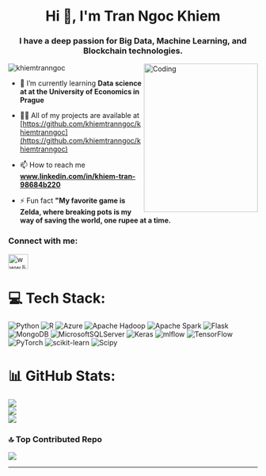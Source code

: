 
<h1 align="center">Hi 👋, I'm Tran Ngoc Khiem</h1>
<h3 align="center">I have a deep passion for Big Data, Machine Learning, and Blockchain technologies.</h3>
<img align="right" alt="Coding" width="230" height = "300" src="https://media.tenor.com/V3GZakZumXIAAAAM/zelda-cucco.gif">

<p align="left"> <img src="https://komarev.com/ghpvc/?username=khiemtranngoc&label=Profile%20views&color=0e75b6&style=flat" alt="khiemtranngoc" /> </p>

- 🌱 I’m currently learning **Data science at at the University of Economics in Prague**

- 👨‍💻 All of my projects are available at [https://github.com/khiemtranngoc/khiemtranngoc](https://github.com/khiemtranngoc/khiemtranngoc)

- 📫 How to reach me **www.linkedin.com/in/khiem-tran-98684b220**

- ⚡ Fun fact **"My favorite game is Zelda, where breaking pots is my way of saving the world, one rupee at a time.**

<h3 align="left">Connect with me:</h3>
<p align="left">
<a href="https://linkedin.com/in/www.linkedin.com/in/khiem-tran-98684b220" target="blank"><img align="center" src="https://raw.githubusercontent.com/rahuldkjain/github-profile-readme-generator/master/src/images/icons/Social/linked-in-alt.svg" alt="www.linkedin.com/in/khiem-tran-98684b220" height="30" width="40" /></a>
</p>

# 💻 Tech Stack:
![Python](https://img.shields.io/badge/python-3670A0?style=for-the-badge&logo=python&logoColor=ffdd54) ![R](https://img.shields.io/badge/r-%23276DC3.svg?style=for-the-badge&logo=r&logoColor=white) ![Azure](https://img.shields.io/badge/azure-%230072C6.svg?style=for-the-badge&logo=microsoftazure&logoColor=white) ![Apache Hadoop](https://img.shields.io/badge/Apache%20Hadoop-66CCFF?style=for-the-badge&logo=apachehadoop&logoColor=black) ![Apache Spark](https://img.shields.io/badge/Apache%20Spark-FDEE21?style=for-the-badge&logo=apachespark&logoColor=black) ![Flask](https://img.shields.io/badge/flask-%23000.svg?style=for-the-badge&logo=flask&logoColor=white) ![MongoDB](https://img.shields.io/badge/MongoDB-%234ea94b.svg?style=for-the-badge&logo=mongodb&logoColor=white) ![MicrosoftSQLServer](https://img.shields.io/badge/Microsoft%20SQL%20Server-CC2927?style=for-the-badge&logo=microsoft%20sql%20server&logoColor=white) ![Keras](https://img.shields.io/badge/Keras-%23D00000.svg?style=for-the-badge&logo=Keras&logoColor=white) ![mlflow](https://img.shields.io/badge/mlflow-%23d9ead3.svg?style=for-the-badge&logo=numpy&logoColor=blue) ![TensorFlow](https://img.shields.io/badge/TensorFlow-%23FF6F00.svg?style=for-the-badge&logo=TensorFlow&logoColor=white) ![PyTorch](https://img.shields.io/badge/PyTorch-%23EE4C2C.svg?style=for-the-badge&logo=PyTorch&logoColor=white) ![scikit-learn](https://img.shields.io/badge/scikit--learn-%23F7931E.svg?style=for-the-badge&logo=scikit-learn&logoColor=white) ![Scipy](https://img.shields.io/badge/SciPy-%230C55A5.svg?style=for-the-badge&logo=scipy&logoColor=%white)
# 📊 GitHub Stats:
![](https://github-readme-stats.vercel.app/api?username=khiemtranngoc&theme=tokyonight&hide_border=false&include_all_commits=false&count_private=false)<br/>
![](https://github-readme-streak-stats.herokuapp.com/?user=khiemtranngoc&theme=tokyonight&hide_border=false)<br/>
![](https://github-readme-stats.vercel.app/api/top-langs/?username=khiemtranngoc&theme=tokyonight&hide_border=false&include_all_commits=false&count_private=false&layout=compact)

### 🔝 Top Contributed Repo
![](https://github-contributor-stats.vercel.app/api?username=khiemtranngoc&limit=5&theme=radical&combine_all_yearly_contributions=true)

---
